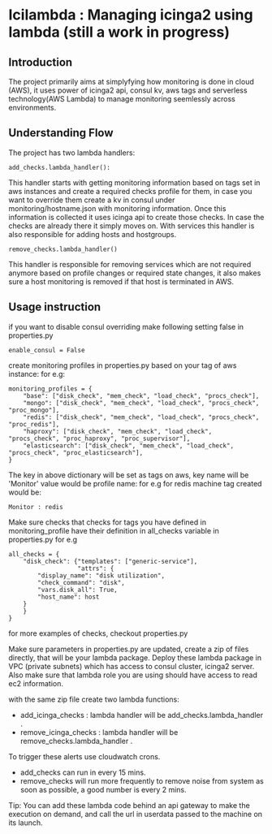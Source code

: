 # Icilambda : Managing icinga2 using lambda (still a work in progress)

## Introduction

The project primarily aims at simplyfying how monitoring is done in cloud (AWS), it uses power of icinga2 api, consul kv, aws tags and serverless technology(AWS Lambda) to manage monitoring seemlessly across environments.

## Understanding Flow

The project has two lambda handlers:

```
add_checks.lambda_handler():
```

This handler starts with getting monitoring information based on tags set in aws instances and create a required checks profile for them, in case you want to override them create a kv in consul under monitoring/hostname.json with monitoring information. Once this information is collected it uses icinga api to create those checks. In case the checks are already there it simply moves on. With services this handler is also responsible for adding hosts and hostgroups. 

```
remove_checks.lambda_handler()
```

This handler is responsible for removing services which are not required anymore based on profile changes or required state changes, it also makes sure a host monitoring is removed if that host is terminated in AWS.

## Usage instruction


if you want to disable consul overriding make following setting false in properties.py

```
enable_consul = False
```

create monitoring profiles in properties.py based on your tag of aws instance:
for e.g:
```
monitoring_profiles = {
    "base": ["disk_check", "mem_check", "load_check", "procs_check"],
    "mongo": ["disk_check", "mem_check", "load_check", "procs_check", "proc_mongo"],
    "redis": ["disk_check", "mem_check", "load_check", "procs_check", "proc_redis"],
    "haproxy": ["disk_check", "mem_check", "load_check", "procs_check", "proc_haproxy", "proc_supervisor"],
    "elasticsearch": ["disk_check", "mem_check", "load_check", "procs_check", "proc_elasticsearch"],
}
```
The key in above dictionary will be set as tags on aws, key name will be 'Monitor' value would be profile name: for e.g for redis machine tag created would be:
```
Monitor : redis
```

Make sure checks that checks for tags you have defined in monitoring_profile have their definition in all_checks variable in properties.py
for e.g
```
all_checks = {
    "disk_check": {"templates": ["generic-service"],
                   "attrs": {
        "display_name": "disk utilization",
        "check_command": "disk",
        "vars.disk_all": True,
        "host_name": host
    }
    }
}
```
for more examples of checks, checkout properties.py

Make sure parameters in properties.py are updated, create a zip of files directly, that will be your lambda package. Deploy these lambda package in VPC (private subnets) which has access to consul cluster, icinga2 server. Also make sure that lambda role you are using should have access to read ec2 information. 

with the same zip file create two lambda functions:
- add_icinga_checks : lambda handler will be add_checks.lambda_handler .
- remove_icinga_checks : lambda handler will be remove_checks.lambda_handler .

To trigger these alerts use cloudwatch crons. 
- add_checks can run in every 15 mins.
- remove_checks will run more frequently to remove noise from system as soon as possible, a good number is every 2 mins.

Tip:
You can add these lambda code behind an api gateway to make the execution on demand, and call the url in userdata passed to the machine on its launch.
